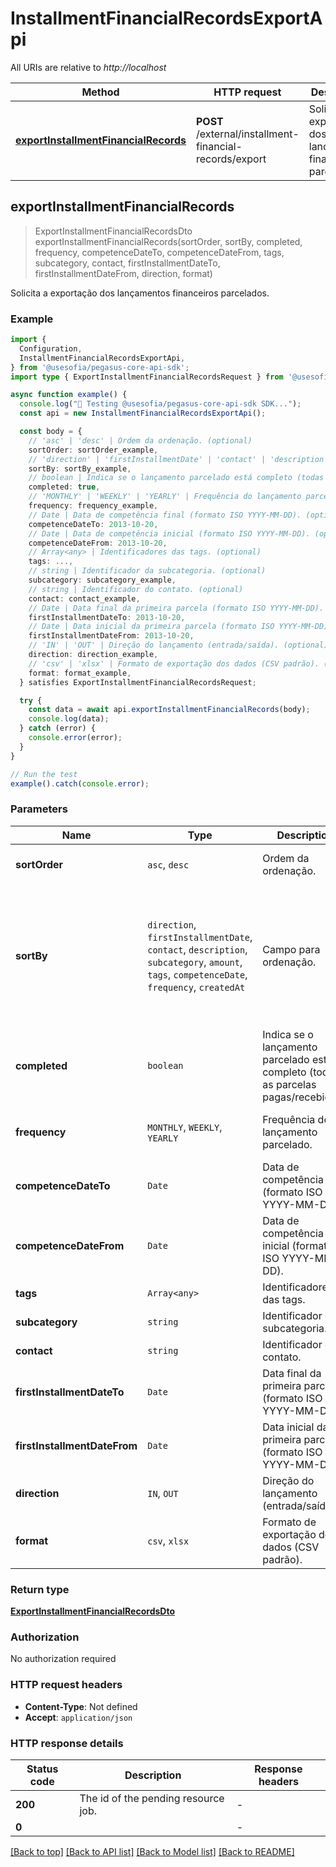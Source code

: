 # InstallmentFinancialRecordsExportApi

All URIs are relative to *http://localhost*

| Method | HTTP request | Description |
|------------- | ------------- | -------------|
| [**exportInstallmentFinancialRecords**](InstallmentFinancialRecordsExportApi.md#exportinstallmentfinancialrecords) | **POST** /external/installment-financial-records/export | Solicita a exportação dos lançamentos financeiros parcelados. |



## exportInstallmentFinancialRecords

> ExportInstallmentFinancialRecordsDto exportInstallmentFinancialRecords(sortOrder, sortBy, completed, frequency, competenceDateTo, competenceDateFrom, tags, subcategory, contact, firstInstallmentDateTo, firstInstallmentDateFrom, direction, format)

Solicita a exportação dos lançamentos financeiros parcelados.

### Example

```ts
import {
  Configuration,
  InstallmentFinancialRecordsExportApi,
} from '@usesofia/pegasus-core-api-sdk';
import type { ExportInstallmentFinancialRecordsRequest } from '@usesofia/pegasus-core-api-sdk';

async function example() {
  console.log("🚀 Testing @usesofia/pegasus-core-api-sdk SDK...");
  const api = new InstallmentFinancialRecordsExportApi();

  const body = {
    // 'asc' | 'desc' | Ordem da ordenação. (optional)
    sortOrder: sortOrder_example,
    // 'direction' | 'firstInstallmentDate' | 'contact' | 'description' | 'subcategory' | 'amount' | 'tags' | 'competenceDate' | 'frequency' | 'createdAt' | Campo para ordenação. (optional)
    sortBy: sortBy_example,
    // boolean | Indica se o lançamento parcelado está completo (todas as parcelas pagas/recebidas). (optional)
    completed: true,
    // 'MONTHLY' | 'WEEKLY' | 'YEARLY' | Frequência do lançamento parcelado. (optional)
    frequency: frequency_example,
    // Date | Data de competência final (formato ISO YYYY-MM-DD). (optional)
    competenceDateTo: 2013-10-20,
    // Date | Data de competência inicial (formato ISO YYYY-MM-DD). (optional)
    competenceDateFrom: 2013-10-20,
    // Array<any> | Identificadores das tags. (optional)
    tags: ...,
    // string | Identificador da subcategoria. (optional)
    subcategory: subcategory_example,
    // string | Identificador do contato. (optional)
    contact: contact_example,
    // Date | Data final da primeira parcela (formato ISO YYYY-MM-DD). (optional)
    firstInstallmentDateTo: 2013-10-20,
    // Date | Data inicial da primeira parcela (formato ISO YYYY-MM-DD). (optional)
    firstInstallmentDateFrom: 2013-10-20,
    // 'IN' | 'OUT' | Direção do lançamento (entrada/saída). (optional)
    direction: direction_example,
    // 'csv' | 'xlsx' | Formato de exportação dos dados (CSV padrão). (optional)
    format: format_example,
  } satisfies ExportInstallmentFinancialRecordsRequest;

  try {
    const data = await api.exportInstallmentFinancialRecords(body);
    console.log(data);
  } catch (error) {
    console.error(error);
  }
}

// Run the test
example().catch(console.error);
```

### Parameters


| Name | Type | Description  | Notes |
|------------- | ------------- | ------------- | -------------|
| **sortOrder** | `asc`, `desc` | Ordem da ordenação. | [Optional] [Defaults to `undefined`] [Enum: asc, desc] |
| **sortBy** | `direction`, `firstInstallmentDate`, `contact`, `description`, `subcategory`, `amount`, `tags`, `competenceDate`, `frequency`, `createdAt` | Campo para ordenação. | [Optional] [Defaults to `undefined`] [Enum: direction, firstInstallmentDate, contact, description, subcategory, amount, tags, competenceDate, frequency, createdAt] |
| **completed** | `boolean` | Indica se o lançamento parcelado está completo (todas as parcelas pagas/recebidas). | [Optional] [Defaults to `undefined`] |
| **frequency** | `MONTHLY`, `WEEKLY`, `YEARLY` | Frequência do lançamento parcelado. | [Optional] [Defaults to `undefined`] [Enum: MONTHLY, WEEKLY, YEARLY] |
| **competenceDateTo** | `Date` | Data de competência final (formato ISO YYYY-MM-DD). | [Optional] [Defaults to `undefined`] |
| **competenceDateFrom** | `Date` | Data de competência inicial (formato ISO YYYY-MM-DD). | [Optional] [Defaults to `undefined`] |
| **tags** | `Array<any>` | Identificadores das tags. | [Optional] |
| **subcategory** | `string` | Identificador da subcategoria. | [Optional] [Defaults to `undefined`] |
| **contact** | `string` | Identificador do contato. | [Optional] [Defaults to `undefined`] |
| **firstInstallmentDateTo** | `Date` | Data final da primeira parcela (formato ISO YYYY-MM-DD). | [Optional] [Defaults to `undefined`] |
| **firstInstallmentDateFrom** | `Date` | Data inicial da primeira parcela (formato ISO YYYY-MM-DD). | [Optional] [Defaults to `undefined`] |
| **direction** | `IN`, `OUT` | Direção do lançamento (entrada/saída). | [Optional] [Defaults to `undefined`] [Enum: IN, OUT] |
| **format** | `csv`, `xlsx` | Formato de exportação dos dados (CSV padrão). | [Optional] [Defaults to `undefined`] [Enum: csv, xlsx] |

### Return type

[**ExportInstallmentFinancialRecordsDto**](ExportInstallmentFinancialRecordsDto.md)

### Authorization

No authorization required

### HTTP request headers

- **Content-Type**: Not defined
- **Accept**: `application/json`


### HTTP response details
| Status code | Description | Response headers |
|-------------|-------------|------------------|
| **200** | The id of the pending resource job. |  -  |
| **0** |  |  -  |

[[Back to top]](#) [[Back to API list]](../README.md#api-endpoints) [[Back to Model list]](../README.md#models) [[Back to README]](../README.md)

